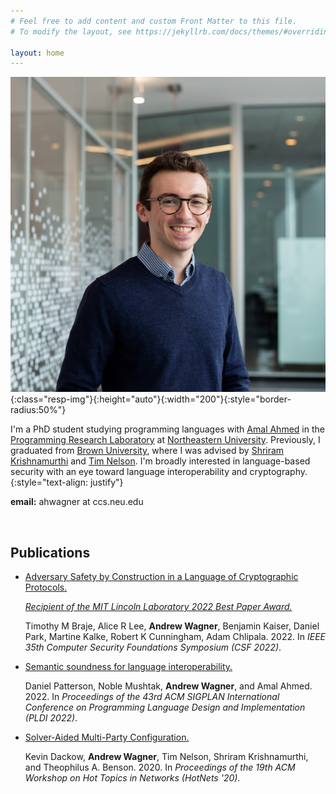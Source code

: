 ```yaml
---
# Feel free to add content and custom Front Matter to this file.
# To modify the layout, see https://jekyllrb.com/docs/themes/#overriding-theme-defaults

layout: home
---
```


![Andrew Wagner](assets/pic.png){:class="resp-img"}{:height="auto"}{:width="200"}{:style="border-radius:50%"}


I'm a PhD student studying programming languages with 
[Amal Ahmed][amal] in the [Programming Research Laboratory][prl] at [Northeastern University][khoury].
Previously, I graduated from [Brown University][brown], 
where I was advised by [Shriram Krishnamurthi][shriram] and [Tim Nelson][tim].
I'm broadly interested in language-based security with an eye toward language interoperability and cryptography.
{:style="text-align: justify"}

**email:** ahwagner at ccs.neu.edu

<br style="clear: both">

## Publications

- [Adversary Safety by Construction in a Language of Cryptographic Protocols.][advsafety]

  [*Recipient of the MIT Lincoln Laboratory 2022 Best Paper Award.*][advsafety-award]

  Timothy M Braje, Alice R Lee, **Andrew Wagner**, Benjamin Kaiser, Daniel Park, Martine Kalke, Robert K Cunningham, Adam Chlipala. 2022.
  In *IEEE 35th Computer Security Foundations Symposium (CSF 2022)*.
  
- [Semantic soundness for language interoperability.][seminterop]

  Daniel Patterson, Noble Mushtak, **Andrew Wagner**, and Amal Ahmed. 2022.
  In *Proceedings of the 43rd ACM SIGPLAN International Conference on Programming Language Design and Implementation (PLDI 2022)*.
- [Solver-Aided Multi-Party Configuration.][mpconfig]

  Kevin Dackow, **Andrew Wagner**, Tim Nelson, Shriram Krishnamurthi, and Theophilus A. Benson. 2020.
  In *Proceedings of the 19th ACM Workshop on Hot Topics in Networks (HotNets '20)*.

[amal]: https://ccs.neu.edu/~amal/
[khoury]: https://www.khoury.northeastern.edu/
[prl]: https://prl.khoury.northeastern.edu/
[brown]: https://cs.brown.edu/
[shriram]: https://cs.brown.edu/~sk/
[tim]: https://cs.brown.edu/people/tbn/

[mpconfig]: https://doi.org/10.1145/3422604.3425944
[seminterop]: https://doi.org/10.1145/3519939.3523703
[advsafety]: https://doi.org/10.1109/CSF54842.2022.9919638
[advsafety-award]: https://www.ll.mit.edu/about/awards-recognition/best-paper-best-invention-awards
